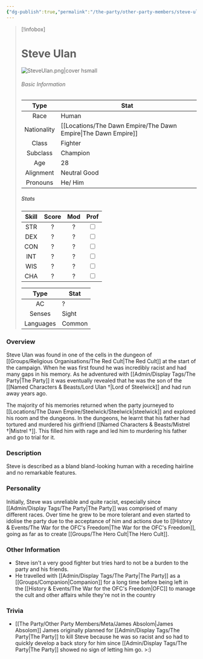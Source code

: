 ```yaml
---
{"dg-publish":true,"permalink":"/the-party/other-party-members/steve-ulan/","tags":["NPC"],"noteIcon":"","created":"2024-10-04T19:06:33.206+01:00","updated":"2024-12-26T13:42:20.902+00:00"}
---
```


> [!infobox]
> 
> # Steve Ulan
> ![SteveUlan.png|cover hsmall](/img/user/Admin/Attachments/SteveUlan.png)
> ###### Basic Information
> 
>  Type | Stat |
> :----: | --- |
>  Race | Human |
>  Nationality | [[Locations/The Dawn Empire/The Dawn Empire\|The Dawn Empire]] |
>  Class | Fighter |
>  Subclass | Champion |
>  Age | 28 |
>  Alignment | Neutral Good |
>  Pronouns | He/ Him |
>  ##### Stats
> Skill | Score | Mod | Prof |
> :---: | :---: | :---: | :---: |
>  STR | ? | ? | <input type="checkbox" unchecked> |
>  DEX | ? | ? |  <input type="checkbox" unchecked> |
>  CON | ? | ? | <input type="checkbox" unchecked> |
>  INT | ? | ? | <input type="checkbox" unchecked>|
>  WIS | ? | ? | <input type="checkbox" unchecked> |
>  CHA | ? | ? | <input type="checkbox" unchecked> |
>  
>Type | Stat |
>:---: | --- |
>AC | ? |
>Senses | Sight |
>Languages | Common |

### Overview
Steve Ulan was found in one of the cells in the dungeon of [[Groups/Religious Organisations/The Red Cult\|The Red Cult]] at the start of the campaign. When he was first found he was incredibly racist and had many gaps in his memory. As he adventured with [[Admin/Display Tags/The Party\|The Party]] it was eventually revealed that he was the son of the [[Named Characters & Beasts/Lord Ulan †\|Lord of Steelwick]] and had run away years ago. 

The majority of his memories returned when the party journeyed to [[Locations/The Dawn Empire/Steelwick/Steelwick\|steelwick]] and explored his room and the dungeons. In the dungeons, he learnt that his father had tortured and murdered his girlfriend [[Named Characters & Beasts/Mistrel †\|Mistrel †]]. This filled him with rage and led him to murdering his father and go to trial for it.

### Description
Steve is described as a bland bland-looking human with a receding hairline and no remarkable features. 

### Personality
Initially, Steve was unreliable and quite racist, especially since [[Admin/Display Tags/The Party\|The Party]] was comprised of many different races. Over time he grew to be more tolerant and even started to idolise the party due to the acceptance of him and actions due to [[History & Events/The War for the OFC's Freedom\|The War for the OFC's Freedom]], going as far as to create [[Groups/The Hero Cult\|The Hero Cult]].

### Other Information
- Steve isn't a very good fighter but tries hard to not be a burden to the party and his friends.
- He travelled with [[Admin/Display Tags/The Party\|The Party]] as a [[Groups/Companion\|Companion]] for a long time before being left in the [[History & Events/The War for the OFC's Freedom\|OFC]] to manage the cult and other affairs while they're not in the country 

### Trivia
- [[The Party/Other Party Members/Meta/James Absolom\|James Absolom]] James originally planned for [[Admin/Display Tags/The Party\|The Party]] to kill Steve because he was so racist and so had to quickly develop a back story for him since [[Admin/Display Tags/The Party\|The Party]] showed no sign of letting him go. >:)